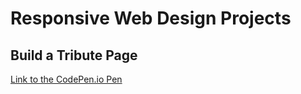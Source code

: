 # Responsive Web Design Projects

## Build a Tribute Page

[Link to the CodePen.io Pen](https://codepen.io/vzro/pen/EJGOLb)
